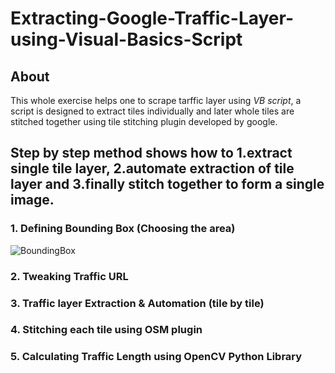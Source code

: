 # Extracting-Google-Traffic-Layer-using-Visual-Basics-Script
## About
This whole exercise helps one to scrape tarffic layer using _VB script_, a script is designed to extract tiles individually and later whole tiles are stitched together using tile stitching plugin developed by google.


## Step by step method shows how to 1.extract single tile layer, 2.automate extraction of tile layer and 3.finally stitch together to form a single image.
### 1. Defining Bounding Box (Choosing the area)

![BoundingBox](https://user-images.githubusercontent.com/5634888/120696350-13d38800-c4ca-11eb-84f1-5dd6b396f5ef.PNG)

### 2. Tweaking Traffic URL
### 3. Traffic layer Extraction & Automation (tile by tile)
### 4. Stitching each tile using OSM plugin
### 5. Calculating Traffic Length using OpenCV Python Library
 
